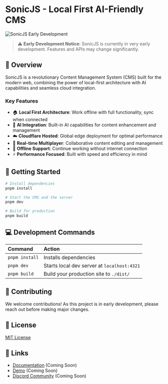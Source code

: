 # SonicJS - Local First AI-Friendly CMS

![SonicJS Early Development](https://github.com/genie-design/sonicjs-latest/assets/sonic-early.png)

> ⚠️ **Early Development Notice**: SonicJS is currently in very early development. Features and APIs may change significantly.

## 🚀 Overview

SonicJS is a revolutionary Content Management System (CMS) built for the modern web, combining the power of local-first architecture with AI capabilities and seamless cloud integration.

### Key Features

- 🏠 **Local First Architecture**: Work offline with full functionality, sync when connected
- 🤖 **AI Integration**: Built-in AI capabilities for content enhancement and management
- ☁️ **Cloudflare Hosted**: Global edge deployment for optimal performance
- 👥 **Real-time Multiplayer**: Collaborative content editing and management
- 🔄 **Offline Support**: Continue working without internet connection
- ⚡ **Performance Focused**: Built with speed and efficiency in mind

## 🚀 Getting Started

```bash
# Install dependencies
pnpm install

# Start the CMS and the server
pnpm dev

# Build for production
pnpm build

```

## 💻 Development Commands

| Command        | Action                                      |
| :------------- | :------------------------------------------ |
| `pnpm install` | Installs dependencies                       |
| `pnpm dev`     | Starts local dev server at `localhost:4321` |
| `pnpm build`   | Build your production site to `./dist/`     |

## 🤝 Contributing

We welcome contributions! As this project is in early development, please reach out before making major changes.

## 📝 License

[MIT License](LICENSE)

## 🔗 Links

- [Documentation](#) (Coming Soon)
- [Demo](#) (Coming Soon)
- [Discord Community](#) (Coming Soon)
